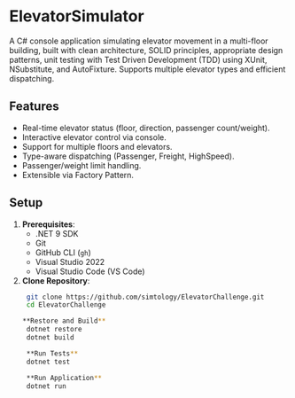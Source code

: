 # ElevatorSimulator
A C# console application simulating elevator movement in a multi-floor building, built with clean architecture, SOLID principles, appropriate design patterns, unit testing with Test Driven Development (TDD) using XUnit, NSubstitute, and AutoFixture. Supports multiple elevator types and efficient dispatching.

## Features
- Real-time elevator status (floor, direction, passenger count/weight).
- Interactive elevator control via console.
- Support for multiple floors and elevators.
- Type-aware dispatching (Passenger, Freight, HighSpeed).
- Passenger/weight limit handling.
- Extensible via Factory Pattern.

## Setup
1. **Prerequisites**:
    - .NET 9 SDK
    - Git
    - GitHub CLI (`gh`)
    - Visual Studio 2022
    - Visual Studio Code (VS Code)
2. **Clone Repository**:
   ```bash
    git clone https://github.com/simtology/ElevatorChallenge.git
    cd ElevatorChallenge

   **Restore and Build**
    dotnet restore
    dotnet build

    **Run Tests**
    dotnet test

    **Run Application**
    dotnet run